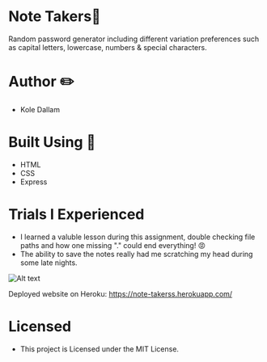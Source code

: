 # Note Takers📜
Random password generator including different variation preferences such as capital letters, lowercase, numbers &amp; special characters. 

# Author ✏️
- Kole Dallam

# Built Using 🚧
- HTML 
- CSS 
- Express 

# Trials I Experienced 
- I learned a valuble lesson during this assignment, double checking file paths and how one missing "." could end everything! 😡
- The ability to save the notes really had me scratching my head during some late nights.

![Alt text](https://i.imgur.com/l1gWmVC.png)

Deployed website on Heroku: https://note-takerss.herokuapp.com/

# Licensed
- This project is Licensed under the MIT License.
